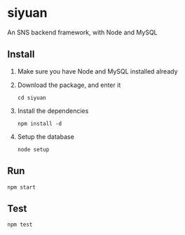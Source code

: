 # siyuan

An SNS backend framework, with Node and MySQL

## Install

1. Make sure you have Node and MySQL installed already

2. Download the package, and enter it
	```shell
	cd siyuan
	```

3. Install the dependencies
	```shell
	npm install -d
	```

4. Setup the database
	```shell
	node setup
	```

## Run

```shell
npm start
```

## Test

```shell
npm test
```
